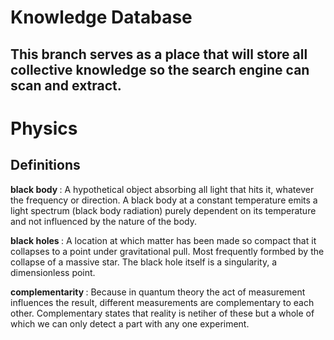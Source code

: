 # Knowledge Database

## This branch serves as a place that will store all collective knowledge so the search engine can scan and extract.

# Physics

## Definitions


<b> black body </b>: A hypothetical object absorbing all light that hits it, whatever the frequency or direction. A black body at a constant temperature emits a light spectrum (black body radiation) purely dependent on its temperature and not influenced by the nature of the body.

<b> black holes </b>: A location at which matter has been made so compact that it collapses to a point under gravitational pull. Most frequently formbed by the collapse of a massive star. The black hole itself is a singularity, a dimensionless point.

<b> complementarity </b>: Because in quantum theory the act of measurement influences the result, different measurements are complementary to each other. Complementary states that reality is netiher of these but a whole of which we can only detect a part with any one experiment. 

